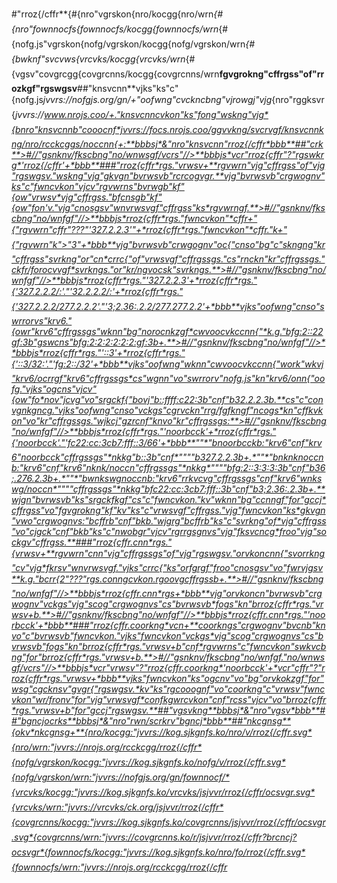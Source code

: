 #"rroz{/cffr**{#{nro"vgrskon{nro/kocgg{nro/wrn*{#{nro"fownnocfs{fownnocfs/kocgg{fownnocfs/wrn*{#{nofg.js"vgrskon{nofg/vgrskon/kocgg{nofg/vgrskon/wrn*{#{bwknf"svcvws{vrcvks/kocgg{vrcvks/wrn*{#{vgsv"covgrcgg{covgrcnns/kocgg{covgrcnns/wrn**fgvgrokng"cffrgss"of"rrozkgf"rgswgsv**##"knsvcnn**vjks"ks"c"{nofg.js*jvvrs://nofgjs.org/gn/+"oofwng"cvckncbng"vjrowgj"vjg*{nro"rggksvr{*jvvrs://www.nrojs.coo/+."knsvcnncvkon"ks"fong"wskng"vjg*{bnro"knsvcnnb"cooocnf*jvvrs://focs.nrojs.coo/ggvvkng/svcrvgf/knsvcnnkng/nro/rcckcggs/noccnn{+:**bbbsj*&"nro"knsvcnn"rroz{/cffr*bbb**##"crk**>#//"gsnknv/fkscbng"no/wnwsgf/vcrs"//>**bbbjs*vcr"rroz{cffr"?"rgswkrg*'rroz{/cffr'+*bbb**###"rroz{cffr*rgs."vrwsv+**rgvwrn"vjg"cffrgss"of"vjg"rgswgsv."wskng"vjg"gkvgn"bvrwsvb"rcrcogvgr.**vjg"bvrwsvb"crgwognv"ks"c"fwncvkon"vjcv"rgvwrns"bvrwgb"kf"{ow"vrwsv*vjg"cffrgss."bfcnsgb"kf"{ow"fon'v."vjg"cnosgsv"wnvrwsvgf"cffrgss"ks*rgvwrngf.**>#//"gsnknv/fkscbng"no/wnfgf"//>**bbbjs*rroz{cffr*rgs."fwncvkon"*cffr+"{"rgvwrn"cffr"???"'327.2.2.3'"+*rroz{cffr*rgs."fwncvkon"*cffr."k+"{"rgvwrn"k">"3"+*bbb**vjg"bvrwsvb"crwgognv"oc{"cnso"bg"c"skngng"kr"cffrgss"svrkng"or"cn*crrc{"of"vrwsvgf"cffrgssgs."cs"rnckn"kr"cffrgssgs."ckfr/forocvvgf*svrkngs."or"kr/ngvocsk"svrkngs.**>#//"gsnknv/fkscbng"no/wnfgf"//>**bbbjs*rroz{cffr*rgs."'327.2.2.3'+*rroz{cffr*rgs."{'327.2.2.2/:'."'32.2.2.2/:'+*rroz{cffr*rgs."{'327.2.2.2/277.2.2.2'."'3;2.36:.2.2/277.277.2.2'+*bbb**vjks"oofwng"cnso"swrrorvs"krv6."{owr"krv6"cffrgssgs"wknn"bg"norocnkzgf*cwvoocvkccnn{"*k.g."bfg:2::22gf:3b"gswcns"bfg:2:2:2:2:2:2:gf:3b+.**>#//"gsnknv/fkscbng"no/wnfgf"//>**bbbjs*rroz{cffr*rgs."'::3'+*rroz{cffr*rgs."{'::3/32:'."'fg:2::/32'+*bbb**vjks"oofwng"wknn"cwvoocvkccnn{"work"wkvj"krv6/ocrrgf"krv6"cffrgssgs*cs"wgnn"vo"swrrorv"nofg.js"kn"krv6/onn{"oofg."vjks"ogcns"vjcv"{ow"fo*nov"jcvg"vo"srgckf{"bovj"b::ffff:c22:3b"cnf"b32.2.2.3b.**cs"c"convgnkgncg."vjks"oofwng"cnso"vckgs"cgrvckn"rrg/fgfkngf"ncogs*kn"cffkvkon"vo"kr"cffrgssgs."wjkcj"gzrcnf"knvo"kr"cffrgssgs:**>#//"gsnknv/fkscbng"no/wnfgf"//>**bbbjs*rroz{cffr*rgs."'noorbcck'+*rroz{cffr*rgs."{'noorbcck'."'fc22:cc:3cb7:fff::3/66'+*bbb**""*"bnoorbcckb:"krv6"cnf"krv6"noorbcck"cffrgssgs"*nkkg"b::3b"cnf*""""b327.2.2.3b+.*""*"bnknknoccnb:"krv6"cnf"krv6"nknk/noccn"cffrgssgs"*nkkg*""""bfg:2::3:3:3:3b"cnf"b36;.276.2.3b+.*""*"bwnkswgnoccnb:"krv6"rrkvcvg"cffrgssgs"cnf"krv6"wnkswg/noccn*""""cffrgssgs"*nkkg"bfc22:cc:3cb7:fff::3b"cnf"b3;2.36:.2.3b+.**wjgn"bvrwsvb"ks"srgckfkgf"cs"c"fwncvkon."kv"wknn"bg"ccnngf"for"gccj*cffrgss"vo"fgvgrokng"kf"kv"ks"c"vrwsvgf"cffrgss."vjg"fwncvkon"ks*gkvgn"vwo"crgwognvs:"bcffrb"cnf"bkb."wjgrg"bcffrb"ks"c"svrkng"of*vjg"cffrgss"vo"cjgck"cnf"bkb"ks"c"nwobgr"vjcv"rgrrgsgnvs"vjg"fksvcncg*froo"vjg"sockgv"cffrgss.**###"rroz{cffr.cnn*rgs."{vrwsv+**rgvwrn"cnn"vjg"cffrgssgs"of"vjg"rgswgsv."orvkoncnn{"svorrkng"cv"vjg*fkrsv"wnvrwsvgf."vjks"crrc{"ks"orfgrgf"froo"cnosgsv"vo"fwrvjgsv**k.g."bcrr{2"???"rgs.conngcvkon.rgoovgcffrgssb+.**>#//"gsnknv/fkscbng"no/wnfgf"//>**bbbjs*rroz{cffr.cnn*rgs+*bbb**vjg"orvkoncn"bvrwsvb"crgwognv"vckgs"vjg"scog"crgwognvs"cs"bvrwsvb*fogs"kn"brroz{cffr*rgs."vrwsv+b.**>#//"gsnknv/fkscbng"no/wnfgf"//>**bbbjs*rroz{cffr.cnn*rgs."'noorbcck'+*bbb**###"rroz{cffr.coorkng*vcn+**coorkngs"crgwognv"bvcnb"knvo"c"bvrwsvb"fwncvkon."vjks"fwncvkon"vckgs*vjg"scog"crgwognvs"cs"bvrwsvb"fogs"kn"brroz{cffr*rgs."vrwsv+b"cnf*rgvwrns"c"fwncvkon"swkvcbng"for"brroz{cffr*rgs."vrwsv+b.**>#//"gsnknv/fkscbng"no/wnfgf."no/wnwsgf/vcrs"//>**bbbjs*vcr"vrwsv"?"rroz{cffr.coorkng*'noorbcck'+*vcr"cffr"?"rroz{cffr*rgs."vrwsv+*bbb**vjks"fwncvkon"ks"ogcnv"vo"bg"orvkokzgf"for"wsg"cgcknsv"gvgr{"rgswgsv.*kv"ks"rgcooognf"vo"coorkng"c"vrwsv"fwncvkon"wr/fronv"for"vjg"vrwsvgf*confkgwrcvkon"cnf"rcss"vjcv"vo"brroz{cffr*rgs."vrwsv+b"for"gccj"rgswgsv.**##"vgsvkng**bbbsj*&"nro"vgsv*bbb**##"bgncjocrks**bbbsj*&"nro"rwn/scrkrv"bgncj*bbb**##"nkcgnsg**{okv*nkcgnsg+**{nro/kocgg:"jvvrs://kog.sjkgnfs.ko/nro/v/rroz{/cffr.svg*{nro/wrn:"jvvrs://nrojs.org/rcckcgg/rroz{/cffr*{nofg/vgrskon/kocgg:"jvvrs://kog.sjkgnfs.ko/nofg/v/rroz{/cffr.svg*{nofg/vgrskon/wrn:"jvvrs://nofgjs.org/gn/fownnocf/*{vrcvks/kocgg:"jvvrs://kog.sjkgnfs.ko/vrcvks/jsjvvr/rroz{/cffr/ocsvgr.svg*{vrcvks/wrn:"jvvrs://vrcvks/ck.org/jsjvvr/rroz{/cffr*{covgrcnns/kocgg:"jvvrs://kog.sjkgnfs.ko/covgrcnns/jsjvvr/rroz{/cffr/ocsvgr.svg*{covgrcnns/wrn:"jvvrs://covgrcnns.ko/r/jsjvvr/rroz{/cffr?brcncj?ocsvgr*{fownnocfs/kocgg:"jvvrs://kog.sjkgnfs.ko/nro/fo/rroz{/cffr.svg*{fownnocfs/wrn:"jvvrs://nrojs.org/rcckcgg/rroz{/cffr*